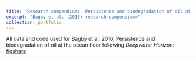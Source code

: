 ```yaml
---
title: "Research compendium:  Persistence and biodegradation of oil at the ocean floor following <i>Deepwater Horizon</i>"
excerpt: "Bagby et al. (2016) research compendium>"
collection: portfolio
---
```


All data and code used for Bagby et al. 2016, Persistence and biodegradation of oil at the ocean floor following <i>Deepwater Horizon</i>:  [figshare](https://figshare.com/articles/Research_compendium_for_Bagby_et_al_Persistence_and_biodegradation_of_oil_at_the_ocean_floor_following_Deepwater_Horizon/4001262)
